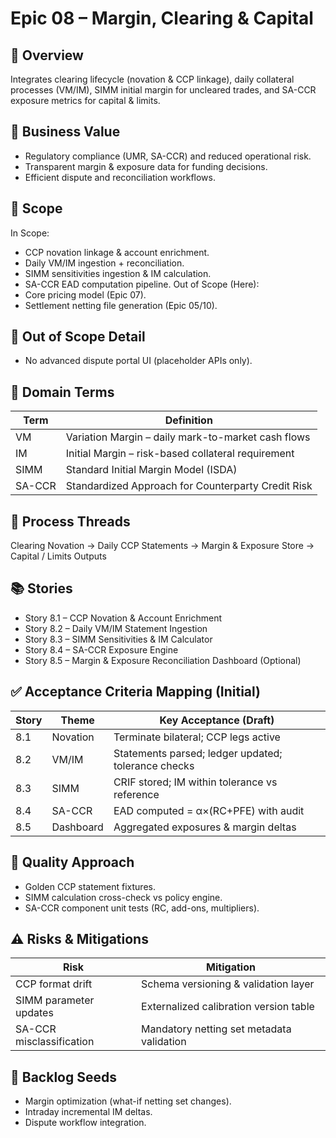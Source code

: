 # Epic 08 – Margin, Clearing & Capital

## 📌 Overview
Integrates clearing lifecycle (novation & CCP linkage), daily collateral processes (VM/IM), SIMM initial margin for uncleared trades, and SA-CCR exposure metrics for capital & limits.

## 🎯 Business Value
- Regulatory compliance (UMR, SA-CCR) and reduced operational risk.
- Transparent margin & exposure data for funding decisions.
- Efficient dispute and reconciliation workflows.

## 🧠 Scope
In Scope:
- CCP novation linkage & account enrichment.
- Daily VM/IM ingestion + reconciliation.
- SIMM sensitivities ingestion & IM calculation.
- SA-CCR EAD computation pipeline.
Out of Scope (Here):
- Core pricing model (Epic 07).
- Settlement netting file generation (Epic 05/10).

## 🚫 Out of Scope Detail
- No advanced dispute portal UI (placeholder APIs only).

## 🔐 Domain Terms
| Term | Definition |
|------|------------|
| VM | Variation Margin – daily mark-to-market cash flows |
| IM | Initial Margin – risk-based collateral requirement |
| SIMM | Standard Initial Margin Model (ISDA) |
| SA-CCR | Standardized Approach for Counterparty Credit Risk |

## 🔄 Process Threads
Clearing Novation → Daily CCP Statements → Margin & Exposure Store → Capital / Limits Outputs

## 📚 Stories
- Story 8.1 – CCP Novation & Account Enrichment
- Story 8.2 – Daily VM/IM Statement Ingestion
- Story 8.3 – SIMM Sensitivities & IM Calculator
- Story 8.4 – SA-CCR Exposure Engine
- Story 8.5 – Margin & Exposure Reconciliation Dashboard (Optional)

## ✅ Acceptance Criteria Mapping (Initial)
| Story | Theme | Key Acceptance (Draft) |
|-------|-------|------------------------|
| 8.1 | Novation | Terminate bilateral; CCP legs active |
| 8.2 | VM/IM | Statements parsed; ledger updated; tolerance checks |
| 8.3 | SIMM | CRIF stored; IM within tolerance vs reference |
| 8.4 | SA-CCR | EAD computed = α×(RC+PFE) with audit |
| 8.5 | Dashboard | Aggregated exposures & margin deltas |

## 🧪 Quality Approach
- Golden CCP statement fixtures.
- SIMM calculation cross-check vs policy engine.
- SA-CCR component unit tests (RC, add-ons, multipliers).

## ⚠️ Risks & Mitigations
| Risk | Mitigation |
|------|------------|
| CCP format drift | Schema versioning & validation layer |
| SIMM parameter updates | Externalized calibration version table |
| SA-CCR misclassification | Mandatory netting set metadata validation |

## 🔮 Backlog Seeds
- Margin optimization (what-if netting set changes).
- Intraday incremental IM deltas.
- Dispute workflow integration.
